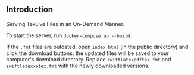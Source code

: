 ## Introduction

Serving TexLive Files in an On-Demand Manner.

To start the server, run `docker-compose up --build`.

If the `.fmt` files are outdated, open `index.html` (in the public directory) and click the download buttons; the
updated files will be saved to
your computer's download directory. Replace `swiftlatexpdftex.fmt` and `swiftlatexxetex.fmt` with the
newly
downloaded versions.